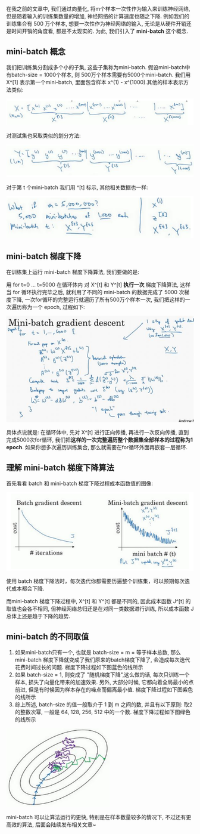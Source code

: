 在我之前的文章中, 我们通过向量化, 将m个样本一次性作为输入来训练神经网络, 但是随着输入的训练集数量的增加, 神经网络的计算速度也随之下降.  例如我们的训练集合有 500 万个样本, 想要一次性作为神经网络的输入, 无论是从硬件开销还是时间开销的角度看, 都是不太现实的. 为此, 我们引入了 **mini-batch** 这个概念.

## mini-batch 概念

我们把训练集分割成多个小的子集, 这些子集称为mini-batch. 假设mini-batch中有batch-size = 1000个样本, 则 500万个样本需要有5000个mini-batch.  我们用 X^[1] 表示第一个mini-batch, 里面包含样本 x^(1) - x^(1000).其他的样本表示方法类似:

![1548317894910](assets/1548317894910.png)

对测试集也采取类似的划分方法:

![1548317953888](assets/1548317953888.png)

对于第 t 个mini-batch 我们用 ^[t] 标示, 其他相关数据也一样:

![1548318023015](assets/1548318023015.png)

## mini-batch 梯度下降

在训练集上运行 mini-batch 梯度下降算法, 我们要做的是:

用 for t=0 ... t=5000 在循环体内 对 X^[t] 和 Y^[t] **执行一次** 梯度下降算法, 这样当 for 循环执行完毕之后, 就利用了不同的 mini-batch 的数据完成了 5000 次梯度下降, 一次for循环的完整运行就遍历了所有500万个样本一次, 我们把这样的一次遍历称为一个 epoch, 过程如下:

![1548319120738](assets/1548319120738.png)

具体点说就是:  在循环体中, 先对 X^[t] 进行正向传播,  再进行一次反向传播, 直到完成5000次for循环, 我们把**这样的一次完整遍历整个数据集全部样本的过程称为1 epoch**. 如果你想多次遍历训练集合, 那么就需要在for循环外面再嵌套一层循环.

## 理解 mini-batch 梯度下降算法

首先看看 batch 和 mini-batch 梯度下降过程成本函数值的图像:

![1548320456563](assets/1548320456563.png)

使用 batch 梯度下降法时，每次迭代你都需要历遍整个训练集，可以预期每次迭代成本都会下降.

而mini-batch 梯度下降过程中,  X^[t] 和  Y^[t] 都是不同的, 因此成本函数 J^[t] 的取值也会各不相同, 但神经网络总归还是在对同一类数据进行训练, 所以成本函数 J 总体上还是趋于下降的趋势.

## mini-batch 的不同取值

1. 如果mini-batch只有一个, 也就是 batch-size = m = 等于样本总数, 那么 mini-batch 梯度下降就变成了我们原来的batch梯度下降了, 会造成每次迭代花费时间过长的问题. 梯度下降过程如下图蓝色的线所示
2. 如果 batch-size = 1, 则变成了 "随机梯度下降",这么做的话, 每次只训练一个样本, 损失了向量化带来的加速效果.  另外, 大部分时候, 它都向着全局最小的点前进, 但是有时候因为样本存在的噪点而偏离最小值.  梯度下降过程如下图紫色的线所示
3. 综上所述, batch-size 的值一般取介于 1 到 m 之间的数, 并且有以下原则: 取2的整数次幂, 一般是 64, 128, 256, 512 中的一个数. 梯度下降过程如下图绿色的线所示

![1548330203773](assets/1548330203773.png)



 mini-batch 可以让算法运行的更快, 特别是在样本数量较多的情况下, 不过还有更高效的算法, 后面会陆续发布相关文章~



